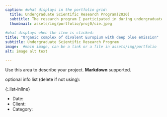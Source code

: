 ```yaml
---
caption: #what displays in the portfolio grid:
  title: Undergraduate Scientific Research Program(2020)
  subtitle: The research program I participated in during undergraduate study.
  thumbnail: assets/img/portfolio/proj0/cie.jpeg
  
#what displays when the item is clicked:
title: "Organic complex of divalent Europium with deep blue emission"
subtitle: Undergraduate Scientific Research Program
image:  #main image, can be a link or a file in assets/img/portfolio
alt: image alt text

---
```

Use this area to describe your project. **Markdown** supported.

optional info list (delete if not using):

{:.list-inline} 
- Date: 
- Client: 
- Category: 

